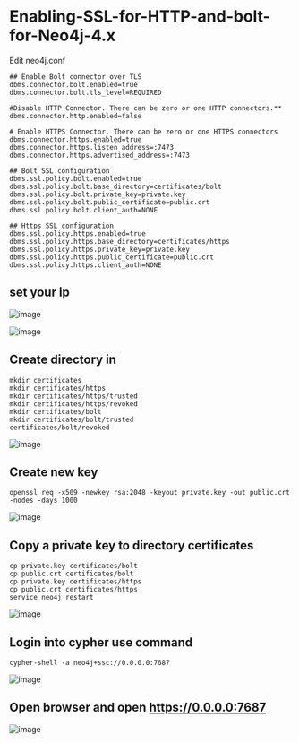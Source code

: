 # Enabling-SSL-for-HTTP-and-bolt-for-Neo4j-4.x



Edit neo4j.conf
```
## Enable Bolt connector over TLS
dbms.connector.bolt.enabled=true
dbms.connector.bolt.tls_level=REQUIRED

#Disable HTTP Connector. There can be zero or one HTTP connectors.**
dbms.connector.http.enabled=false

# Enable HTTPS Connector. There can be zero or one HTTPS connectors
dbms.connector.https.enabled=true
dbms.connector.https.listen_address=:7473
dbms.connector.https.advertised_address=:7473

## Bolt SSL configuration
dbms.ssl.policy.bolt.enabled=true
dbms.ssl.policy.bolt.base_directory=certificates/bolt
dbms.ssl.policy.bolt.private_key=private.key
dbms.ssl.policy.bolt.public_certificate=public.crt
dbms.ssl.policy.bolt.client_auth=NONE

## Https SSL configuration
dbms.ssl.policy.https.enabled=true
dbms.ssl.policy.https.base_directory=certificates/https
dbms.ssl.policy.https.private_key=private.key
dbms.ssl.policy.https.public_certificate=public.crt
dbms.ssl.policy.https.client_auth=NONE
```

## set your ip
![image](https://user-images.githubusercontent.com/77326619/161441019-4efc69ec-cf9a-4302-a5e9-8f49953d7249.png)

![image](https://user-images.githubusercontent.com/77326619/161441040-7813c003-a778-44ab-b30d-5aded40330e3.png)

## Create directory in <NEO4J HOME>
```
mkdir certificates
mkdir certificates/https
mkdir certificates/https/trusted
mkdir certificates/https/revoked
mkdir certificates/bolt
mkdir certificates/bolt/trusted
certificates/bolt/revoked
```
![image](https://user-images.githubusercontent.com/77326619/161441080-794893c4-828a-4696-beb0-62f909f6456e.png)

## Create new key
```
openssl req -x509 -newkey rsa:2048 -keyout private.key -out public.crt -nodes -days 1000
```
 
![image](https://user-images.githubusercontent.com/77326619/161441163-eedf12b6-381f-4375-a893-9185f19bed0b.png)

 
 ## Copy a private key to directory certificates
```
cp private.key certificates/bolt
cp public.crt certificates/bolt
cp private.key certificates/https
cp public.crt certificates/https
service neo4j restart 
```
![image](https://user-images.githubusercontent.com/77326619/161441226-91f19b13-85dd-4088-881e-410e83658958.png)

## Login into cypher use command
  
```
cypher-shell -a neo4j+ssc://0.0.0.0:7687
```
![image](https://user-images.githubusercontent.com/77326619/161441289-3b68fd8a-1d96-4c20-a808-f555f5386575.png)
  
  
  
## Open browser and open https://0.0.0.0:7687
  ![image](https://user-images.githubusercontent.com/77326619/161441330-e79818b6-e38b-4f96-9e99-297d177aebbe.png)

